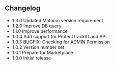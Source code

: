 ## Changelog

* 1.3.0 Updated Matomo version requirement
* 1.2.0 Improve DB query
* 1.1.0 Improve performance
* 1.0.4 Add support for ProtectTrackID and API
* 1.0.3 BUGFIX: Checking for ADMIN Permission
* 1.0.2 Version number set
* 1.0.1 Prepare for Marketplace
* 1.0.0 Initial release
